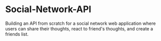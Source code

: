# Social-Network-API
Building an API from scratch for a social network web application where users can share their thoughts, react to friend's thoughts, and create a friends list.
